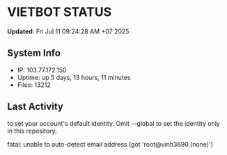 # VIETBOT STATUS
**Updated**: Fri Jul 11 09:24:28 AM +07 2025

## System Info
- IP: 103.77.172.150
- Uptime: up 5 days, 13 hours, 11 minutes
- Files: 13212

## Last Activity

to set your account's default identity.
Omit --global to set the identity only in this repository.

fatal: unable to auto-detect email address (got 'root@vinh3690.(none)')
